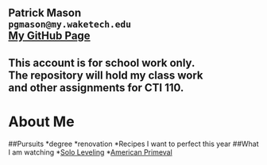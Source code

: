 Patrick Mason  
`pgmason@my.waketech.edu`  
[My GitHub Page](https://pgmasonSP2025.github.io)  
----------------------------------------------------  
This account is for school work only.  
The repository will hold my class work  
and other assignments for CTI 110.    
----------------------------------------------------


# About Me
 ##Pursuits
   *degree
   *renovation
   *Recipes I want to perfect this year
 ##What I am watching
   *[Solo Leveling](https://www.youtube.com/watch?v=BIBXA1Tpp8U)
   *[American Primeval](https://www.youtube.com/watch?v=U8WMvCrywYg)